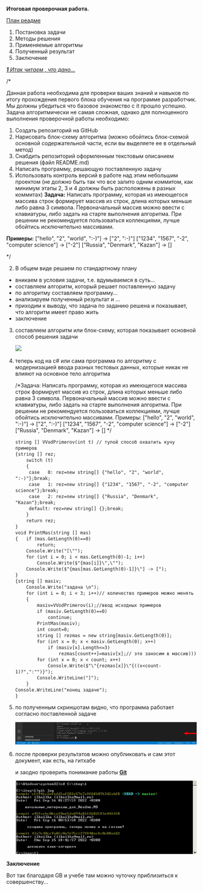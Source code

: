 **Итоговая проверочная работа.**

<u>План реадме</u>

1) Постановка задачи
2) Методы решения
3) Применяемые алгоритмы
4) Полученный результат
5) Заключение

<u>***1**   Итак читаем , что дано...*</u>

/*

Данная работа необходима для проверки ваших знаний и навыков по итогу прохождения первого блока обучения на программе разработчик. Мы должны убедиться что базовое знакомство с it прошло успешно.
Задача алгоритмически не самая сложная, однако для полноценного выполнения проверочной работы необходимо:

1. Создать репозиторий на GitHub
2. Нарисовать блок-схему алгоритма (можно обойтись блок-схемой основной содержательной части, если вы
выделяете ее в отдельный метод)
3. Снабдить репозиторий оформленным текстовым описанием решения (файл README.md)
4. Написать программу, решающую поставленную задачу
5. Использовать контроль версий в работе над этим небольшим проектом (не должно быть так что все залито одним коммитом, как минимум этапы 2, 3 и 4 должны быть расположены в разных коммитах)
**Задача:** Написать программу, которая из имеющегося массива строк формирует массив из строк, длина которых меньше либо равна 3 символа. Первоначальный массив можно ввести с клавиатуры, либо задать на старте выполнения алгоритма. При решении не рекомендуется пользоваться коллекциями, лучше обойтись исключительно массивами.

**Примеры:**
["hello", "2", "world", ":-)"] -> ["2", ":-)"]
["1234", "1567", "-2", "computer science"] -> ["-2"]
["Russia", "Denmark", "Kazan"] -> []

*/

2) В общем виде решаем по стандартному плану

- вникаем в условия задачи, т.е. вдумываемся в суть...
- составляем алгоритм, который решает поставленную задачу
- по алгоритму составляем программу...
- анализируем полученный результат и ...
- приходим к выводу, что задача по заданию решена и показывает, что алгоритм имеет право жить
- заключение 

3. составляем алгоритм или блок-схему, которая показывает основной способ решения задачи

   ![](C:\itog\1\графблокалгоритма.jpg)

4. теперь код на с# или сама программа по алгоритму с модернизацией ввода разных тестовых данных, которые никак не влияют на основное тело алгоритма

   /*Задача: Написать программу, которая из имеющегося массива
    строк формирует массив из строк, длина которых
   меньше либо равна 3 символа. Первоначальный массив 
   можно ввести с клавиатуры, либо задать на старте
   выполнения алгоритма. При решении не рекомендуется 
   пользоваться коллекциями, лучше обойтись исключительно массивами.
   Примеры:
   ["hello", "2", "world", ":-)"] -> ["2", ":-)"]
   ["1234", "1567", "-2", "computer science"] -> ["-2"]
   ["Russia", "Denmark", "Kazan"] -> [] */

   ```
   string [] VVodPrimerov(int t) // тупой способ охватить кучу примеров
   {string [] rez;
       switch (t)
       {
        case   0: rez=new string[] {"hello", "2", "world", ":-)"};break;
        case   1: rez=new string[] {"1234", "1567", "-2", "computer science"};break;
        case   2: rez=new string[] {"Russia", "Denmark", "Kazan"};break;
        default: rez=new string[] {};break;
       }
       return rez;
   }
   void PrintMas(string [] mas)
   {   if (mas.GetLength(0)==0)
           return;
       Console.Write("[\"");
       for (int i = 0; i < mas.GetLength(0)-1; i++)
           Console.Write($"{mas[i]}\",\"");
       Console.Write($"{mas[mas.GetLength(0)-1]}\"] -> [");
   }
   {string [] masiv;
       Console.Write("задача \n");
       for (int i = 0; i < 3; i++)// количество примеров можно менять
       {
           masiv=VVodPrimerov(i);//ввод исходных примеров
           if (masiv.GetLength(0)==0)
               continue;
           PrintMas(masiv);
           int count=0;
           string [] rezmas = new string[masiv.GetLength(0)];
           for (int x = 0; x < masiv.GetLength(0); x++)
               if (masiv[x].Length<=3)
                   rezmas[count++]=masiv[x];// это заносим в массив)))
           for (int x = 0; x < count; x++)
               Console.Write($"\"{rezmas[x]}\"{((x<count-1)?",":"")}");
           Console.WriteLine("]");
       }
   Console.WriteLine("конец задаче");
   }
   ```

   

5. по полученным скриншотам видно, что программа работает согласно поставленной задаче

   ![](Скриншотрезультата.jpg)

6. после проверки результатов можно опубликовать и сам этот документ, как есть, на гитхабе

   и заодно проверить понимание работы <u>**Git**</u>

   ![](Скриншотgitlog.jpg)

**Заключение**

Вот так благодаря GB и учебе там можно чуточку приблизиться к совершенству...





